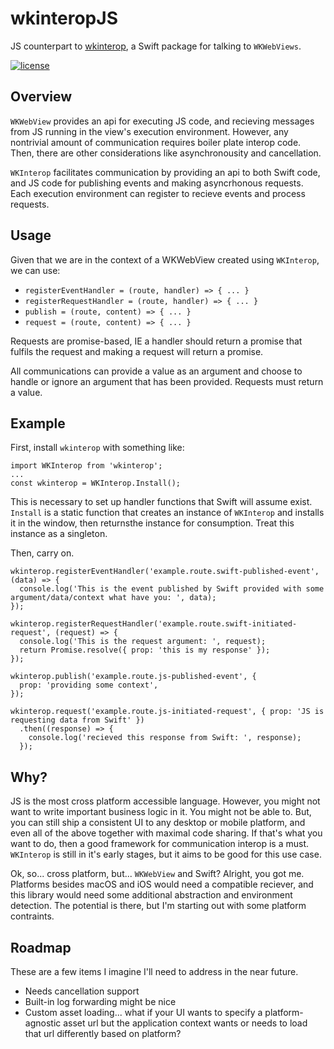 # wkinteropJS
JS counterpart to [wkinterop](https://github.com/randymarsh77/wkinterop), a Swift package for talking to `WKWebViews`.

[![license](https://img.shields.io/github/license/mashape/apistatus.svg)]()

## Overview

`WKWebView` provides an api for executing JS code, and recieving messages from JS running in the view's execution environment. However, any nontrivial amount of communication requires boiler plate interop code. Then, there are other considerations like asynchronousity and cancellation.

`WKInterop` facilitates communication by providing an api to both Swift code, and JS code for publishing events and making asyncrhonous requests. Each execution environment can register to recieve events and process requests.

## Usage

Given that we are in the context of a WKWebView created using `WKInterop`, we can use:

- `registerEventHandler = (route, handler) => { ... }`
- `registerRequestHandler = (route, handler) => { ... }`
- `publish = (route, content) => { ... }`
- `request = (route, content) => { ... }`

Requests are promise-based, IE a handler should return a promise that fulfils the request and making a request will return a promise.

All communications can provide a value as an argument and choose to handle or ignore an argument that has been provided. Requests must return a value.

## Example

First, install `wkinterop` with something like:
```
import WKInterop from 'wkinterop';
...
const wkinterop = WKInterop.Install();
```
This is necessary to set up handler functions that Swift will assume exist. `Install` is a static function that creates an instance of `WKInterop` and installs it in the window, then returnsthe instance for consumption. Treat this instance as a singleton.

Then, carry on.
```
wkinterop.registerEventHandler('example.route.swift-published-event', (data) => {
  console.log('This is the event published by Swift provided with some argument/data/context what have you: ', data);
});

wkinterop.registerRequestHandler('example.route.swift-initiated-request', (request) => {
  console.log('This is the request argument: ', request);
  return Promise.resolve({ prop: 'this is my response' });
});

wkinterop.publish('example.route.js-published-event', {
  prop: 'providing some context',
});

wkinterop.request('example.route.js-initiated-request', { prop: 'JS is requesting data from Swift' })
  .then((response) => {
    console.log('recieved this response from Swift: ', response);
  });
```

## Why?

JS is the most cross platform accessible language. However, you might not want to write important business logic in it. You might not be able to. But, you can still ship a consistent UI to any desktop or mobile platform, and even all of the above together with maximal code sharing. If that's what you want to do, then a good framework for communication interop is a must. `WKInterop` is still in it's early stages, but it aims to be good for this use case.

Ok, so... cross platform, but... `WKWebView` and Swift? Alright, you got me. Platforms besides macOS and iOS would need a compatible reciever, and this library would need some additional abstraction and environment detection. The potential is there, but I'm starting out with some platform contraints.

## Roadmap <a name="roadmap"></a>

These are a few items I imagine I'll need to address in the near future.

- Needs cancellation support
- Built-in log forwarding might be nice
- Custom asset loading... what if your UI wants to specify a platform-agnostic asset url but the application context wants or needs to load that url differently based on platform?
